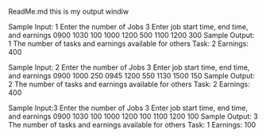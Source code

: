 ReadMe.md
this is my output windiw


Sample Input: 1
Enter the number of Jobs
3
Enter job start time, end time, and earnings
0900
1030
100
1000
1200
500
1100
1200
300
Sample Output: 1
The number of tasks and earnings available for others
Task: 2
Earnings: 400

Sample Input: 2
Enter the number of Jobs
3
Enter job start time, end time, and earnings
0900
1000
250
0945
1200
550
1130
1500
150
Sample Output: 2
The number of tasks and earnings available for others
Task: 2
Earnings: 400

Sample Input:3
Enter the number of Jobs
3
Enter job start time, end time, and earnings
0900
1030
100
1000
1200
100
1100
1200
100
Sample Output: 3
The number of tasks and earnings available for others
Task: 1
Earnings: 100 
